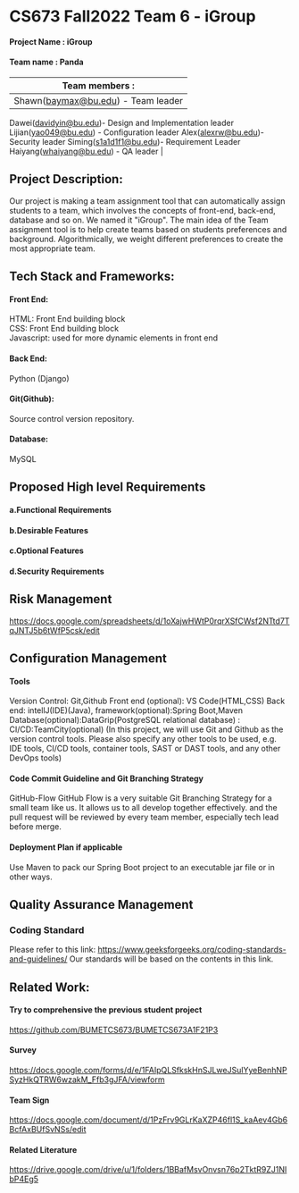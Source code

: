 CS673 Fall2022 Team 6 - iGroup
=======================================

#### Project Name : iGroup
#### Team name : Panda

|Team members :|
|---|
|Shawn(baymax@bu.edu) - Team leader 
Dawei(davidyin@bu.edu)- Design and Implementation leader
Lijian(yao049@bu.edu) - Configuration leader
Alex(alexrw@bu.edu)- Security leader
Siming(s1a1d1f1@bu.edu)- Requirement Leader
Haiyang(whaiyang@bu.edu) - QA leader |


## Project Description:

Our project is making a team assignment tool that can automatically assign students to a team, which involves the concepts of front-end, back-end, database and so on. We named it "iGroup".  The main idea of the Team assignment tool is to help create teams based on students preferences and background. Algorithmically, we weight different preferences to create the most appropriate team.

## Tech Stack and Frameworks:

#### Front End: 
HTML: Front End building block <br>
CSS: Front End building block <br>
Javascript: used for more dynamic elements in front end
#### Back End:
Python (Django)
#### Git(Github): 
Source control version repository.
#### Database:
MySQL


## Proposed High level Requirements

#### a.Functional Requirements  
#### b.Desirable Features
#### c.Optional Features
#### d.Security Requirements


## Risk Management
https://docs.google.com/spreadsheets/d/1oXajwHWtP0rqrXSfCWsf2NTtd7TqJNTJ5b6tWfP5csk/edit

## Configuration Management
#### Tools
Version Control: Git,Github
Front end (optional): VS Code(HTML,CSS)
Back end: intellJ(IDE)(Java),  framework(optional):Spring Boot,Maven
Database(optional):DataGrip(PostgreSQL relational database) :
CI/CD:TeamCity(optional)
(In this project, we will use Git and Github as the version control tools. Please also specify any other tools to be used, e.g. IDE tools, CI/CD tools, container tools, SAST or DAST tools, and any other DevOps tools)

#### Code Commit Guideline and Git Branching Strategy
GitHub-Flow
GitHub Flow is a very suitable Git Branching Strategy for a small team like us. It allows us to all develop together effectively. and the pull request will be reviewed by every team member, especially tech lead before merge.

#### Deployment Plan if applicable
Use Maven to pack our Spring Boot project to an executable jar file or in other ways.


## Quality Assurance Management


### Coding Standard
Please refer to this link: 
https://www.geeksforgeeks.org/coding-standards-and-guidelines/
Our standards will be based on the contents in this link.




## Related Work:
#### Try to comprehensive the previous student project 
https://github.com/BUMETCS673/BUMETCS673A1F21P3
#### Survey
https://docs.google.com/forms/d/e/1FAIpQLSfkskHnSJLweJSulYyeBenhNPSyzHkQTRW6wzakM_Ffb3gJFA/viewform
#### Team Sign
https://docs.google.com/document/d/1PzFrv9GLrKaXZP46fl1S_kaAev4Gb6BcfAxBUfSvNSs/edit
#### Related Literature
 https://drive.google.com/drive/u/1/folders/1BBafMsvOnvsn76p2TktR9ZJ1NIbP4Eg5
